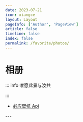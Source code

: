 ```yaml
---
date: 2023-07-21
icon: xiangce
layout: Layout
pageInfo: ['Author', 'PageView']
article: false
timeline: false
index: false
permalink: /favorite/photos/
---
```


# 相册

::: info 唯愿此景与汝共

:::

- [必应壁纸 Api](./bing-img-api.md)

<Catalog base='/favorite/photos/' />
---
